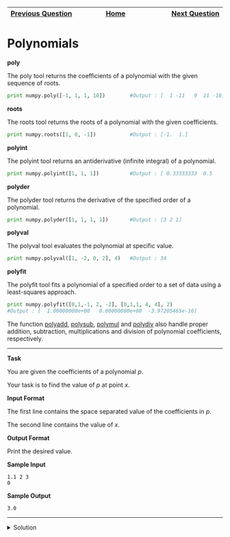 | <img width=1000>[Previous Question](https://github.com/Kevin-Lago/python-hackerrank-solutions/tree/main/src/python/numpy/inner_and_outer)</img> | <img width=1000>[Home](https://github.com/Kevin-Lago/python-hackerrank-solutions)</img> | <img width=1000>[Next Question](https://github.com/Kevin-Lago/python-hackerrank-solutions/tree/main/src/python/numpy/linear_algebra)</img> |
|:---|:---:|---:|

# Polynomials

__poly__

The poly tool returns the coefficients of a polynomial with the given sequence of roots.

```python
print numpy.poly([-1, 1, 1, 10])        #Output : [  1 -11   9  11 -10]
```

__roots__

The roots tool returns the roots of a polynomial with the given coefficients.

```python
print numpy.roots([1, 0, -1])           #Output : [-1.  1.]
```

__polyint__

The polyint tool returns an antiderivative (infinite integral) of a polynomial.

```python
print numpy.polyint([1, 1, 1])          #Output : [ 0.33333333  0.5         1.          0.        ]
```

__polyder__

The polyder tool returns the derivative of the specified order of a polynomial.

```python
print numpy.polyder([1, 1, 1, 1])       #Output : [3 2 1]
```

__polyval__

The polyval tool evaluates the polynomial at specific value.

```python
print numpy.polyval([1, -2, 0, 2], 4)   #Output : 34
```

__polyfit__

The polyfit tool fits a polynomial of a specified order to a set of data using a least-squares approach.

```python
print numpy.polyfit([0,1,-1, 2, -2], [0,1,1, 4, 4], 2)
#Output : [  1.00000000e+00   0.00000000e+00  -3.97205465e-16]
```

The function [polyadd](), [polysub](), [polymul]() and [polydiv]() also handle proper addition, subtraction, multiplications and division of polynomial coefficients, respectively.

---

__Task__

You are given the coefficients of a polynomial $p$.

Your task is to find the value of $p$ at point $x$.

__Input Format__

The first line contains the space separated value of the coefficients in $p$.

The second line contains the value of $x$.

__Output Format__

Print the desired value.

__Sample Input__

```
1.1 2 3
0
```

__Sample Output__

```
3.0
```

---

<details><summary>Solution</summary>
    
```python
import numpy

if __name__ == '__main__':
    print(numpy.polyval(list(map(float, input().split())), int(input())))
```
</details>
